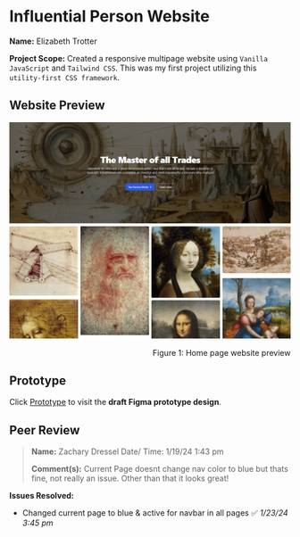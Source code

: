 # Influential Person Website


**Name:** Elizabeth Trotter

**Project Scope:** Created a responsive multipage website using `Vanilla JavaScript` and `Tailwind CSS`. This was my first project utilizing this `utility-first CSS framework`.


## Website Preview

![Website preview](./assets/websitepreview.png)
<p align="right">Figure 1: Home page website preview</p>


## Prototype

Click [Prototype](https://www.figma.com/proto/c8H4EzkIZvYb8m2FaNUCWa/Influential-Person?type=design&node-id=1-2&t=Dqmtcs5eTGWWarno-1&scaling=min-zoom&page-id=0%3A1&starting-point-node-id=1%3A2&mode=design) 
to visit the **draft Figma prototype design**.


## Peer Review
> **Name:** Zachary Dressel Date/ Time: 1/19/24 1:43 pm
> 
> **Comment(s):** 
> Current Page doesnt change nav color to blue but thats fine, not really an issue. Other than that it looks great!

**Issues Resolved:**
- Changed current page to blue & active for navbar in all pages :white_check_mark: *1/23/24 3:45 pm*

